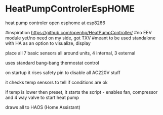 # HeatPumpControlerEspHOME
heat pump controler open esphome at esp8266

#inspiration https://github.com/openhp/HeatPumpController/
#no EEV module yet/no need on my side, got TXV
#meant to be used standalone with HA as an option to visualize, display 

place all 7 basic sensors all around units, 4 internal, 3 external

uses standard bang-bang thermostat control

on startup it rises safety pin to disable all AC220V stuff

it checks temp sensors to tell if conditions are ok

if temp is lower then preset, it starts the script - enables fan, compressor and 4 way valve to start heat pump

draws all to HAOS (Home Assistant)




